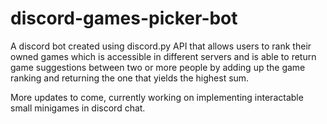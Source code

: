 ﻿# discord-games-picker-bot

A discord bot created using discord.py API that allows users to rank their owned games which is accessible in different servers and is able to return game suggestions between two or more people by adding up the game ranking and returning the one that yields the highest sum. 

More updates to come, currently working on implementing interactable small minigames in discord chat.
